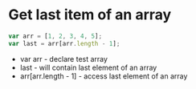 # Get last item of an array

```javascript
var arr = [1, 2, 3, 4, 5];
var last = arr[arr.length - 1];
```

- var arr - declare test array
- last - will contain last element of an array
- arr\[arr.length - 1\] - access last element of an array
